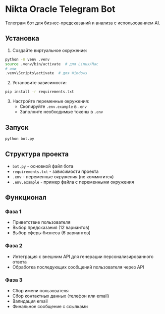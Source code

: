 # Nikta Oracle Telegram Bot

Телеграм бот для бизнес-предсказаний и анализа с использованием AI.

## Установка

1. Создайте виртуальное окружение:
```bash
python -m venv .venv
source .venv/bin/activate  # для Linux/Mac
# или
.venv\Scripts\activate  # для Windows
```

2. Установите зависимости:
```bash
pip install -r requirements.txt
```

3. Настройте переменные окружения:
   - Скопируйте `.env.example` в `.env`
   - Заполните необходимые токены в `.env`

## Запуск

```bash
python bot.py
```

## Структура проекта

- `bot.py` - основной файл бота
- `requirements.txt` - зависимости проекта
- `.env` - переменные окружения (не коммитится)
- `.env.example` - пример файла с переменными окружения

## Функционал

### Фаза 1
- Приветствие пользователя
- Выбор предсказания (12 вариантов)
- Выбор сферы бизнеса (6 вариантов)

### Фаза 2
- Интеграция с внешним API для генерации персонализированного ответа
- Обработка последующих сообщений пользователя через API

### Фаза 3
- Сбор имени пользователя
- Сбор контактных данных (телефон или email)
- Валидация email
- Финальное сообщение с ссылками

